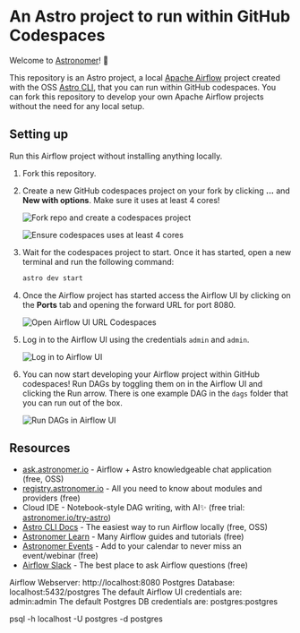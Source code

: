 # An Astro project to run within GitHub Codespaces

Welcome to [Astronomer](astronomer.io)! :rocket:

This repository is an Astro project, a local [Apache Airflow](https://airflow.apache.org/) project created with the OSS [Astro CLI](https://docs.astronomer.io/astro/cli/overview), that you can run within GitHub codespaces. You can fork this repository to develop your own Apache Airflow projects without the need for any local setup.

## Setting up

Run this Airflow project without installing anything locally.

1. Fork this repository.
2. Create a new GitHub codespaces project on your fork by clicking **...** and **New with options**. Make sure it uses at least 4 cores!

    ![Fork repo and create a codespaces project](src/fork_codespaces.png)

    ![Ensure codespaces uses at least 4 cores](src/ensure_4_cores.png)

3. Wait for the codespaces project to start. Once it has started, open a new terminal and run the following command:

    ```bash
    astro dev start
    ```

4. Once the Airflow project has started access the Airflow UI by clicking on the **Ports** tab and opening the forward URL for port 8080.

    ![Open Airflow UI URL Codespaces](src/open_ui.png)

5. Log in to the Airflow UI using the credentials `admin` and `admin`.

    ![Log in to Airflow UI](src/login.png)

6. You can now start developing your Airflow project within GitHub codespaces! Run DAGs by toggling them on in the Airflow UI and clicking the Run arrow. There is one example DAG in the `dags` folder that you can run out of the box.

    ![Run DAGs in Airflow UI](src/run_dags.png)


## Resources

- [ask.astronomer.io](ask.astronomer.io) - Airflow + Astro knowledgeable chat application (free, OSS)
- [registry.astronomer.io](registry.astronomer.io)  - All you need to know about modules and providers (free)
- Cloud IDE - Notebook-style DAG writing, with AI✨ (free trial: [astronomer.io/try-astro](https://www.astronomer.io/try-astro))
- [Astro CLI Docs](https://docs.astronomer.io/astro/cli/overview) - The easiest way to run Airflow locally (free, OSS)
- [Astronomer Learn](https://docs.astronomer.io/learn) - Many Airflow guides and tutorials (free)
- [Astronomer Events](https://astronomer.io/events) - Add to your calendar to never miss an event/webinar (free)
- [Airflow Slack](apache-airflow-slack.herokuapp.com) - The best place to ask Airflow questions (free)

Airflow Webserver: http://localhost:8080
Postgres Database: localhost:5432/postgres
The default Airflow UI credentials are: admin:admin
The default Postgres DB credentials are: postgres:postgres

psql -h localhost -U postgres -d postgres